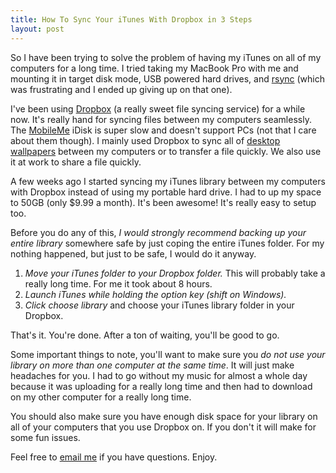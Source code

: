 ```yaml
---
title: How To Sync Your iTunes With Dropbox in 3 Steps
layout: post
---
```


So I have been trying to solve the problem of having my iTunes on all of my computers for a long time. I tried taking my MacBook Pro with me and mounting it in target disk mode, USB powered hard drives, and [rsync](http://samba.anu.edu.au/rsync/) (which was frustrating and I ended up giving up on that one).

I've been using [Dropbox](http://getdropbox.com/) (a really sweet file syncing service) for a while now. It's really hand for syncing files between my computers seamlessly. The [MobileMe](http://me.com/) iDisk is super slow and doesn't support PCs (not that I care about them though). I mainly used Dropbox to sync all of [desktop wallpapers](http://interfacelift.com/) between my computers or to transfer a file quickly. We also use it at work to share a file quickly.

A few weeks ago I started syncing my iTunes library between my computers with Dropbox instead of using my portable hard drive. I had to up my space to 50GB (only $9.99 a month). It's been awesome! It's really easy to setup too.

Before you do any of this, *I would strongly recommend backing up your entire library* somewhere safe by just coping the entire iTunes folder. For my nothing happened, but just to be safe, I would do it anyway.


1. *Move your iTunes folder to your Dropbox folder.* This will probably take a really long time. For me it took about 8 hours.
2. *Launch iTunes while holding the option key (shift on Windows).*
3. *Click choose library* and choose your iTunes library folder in your Dropbox.

That's it. You're done. After a ton of waiting, you'll be good to go.

Some important things to note, you'll want to make sure you *do not use your library on more than one computer at the same time*. It will just make headaches for you. I had to go without my music for almost a whole day because it was uploading for a really long time and then had to download on my other computer for a really long time.

You should also make sure you have enough disk space for your library on all of your computers that you use Dropbox on. If you don't it will make for some fun issues.

Feel free to [email me](http://samsoff.es/about/) if you have questions. Enjoy.
